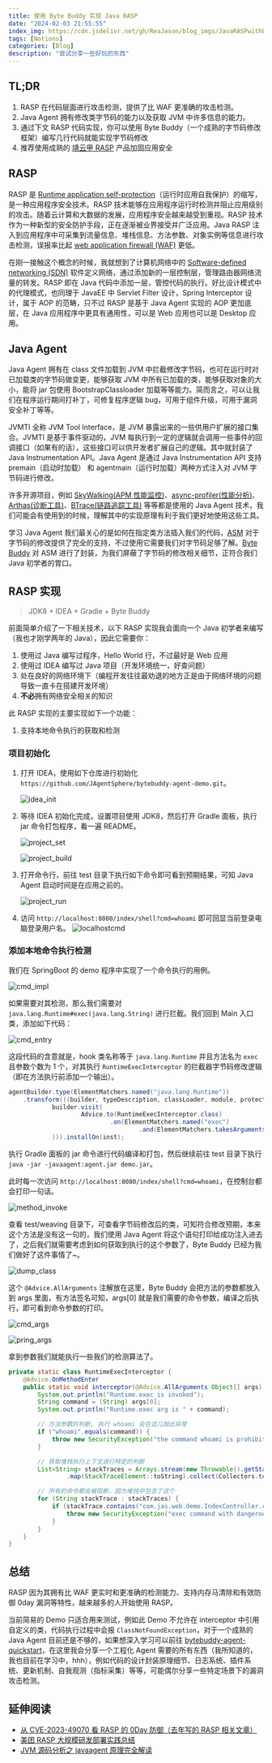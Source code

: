 ```yaml
---
title: 使用 Byte Buddy 实现 Java RASP
date: "2024-02-03 21:55:55"
index_img: https://cdn.jsdelivr.net/gh/ReaJason/blog_imgs/JavaRASPwithByteBuddy_index_img.png
tags: [Notions]
categories: [Blog]
description: "尝试分享一些好玩的东西"
---
```


## TL;DR

1. RASP 在代码层面进行攻击检测，提供了比 WAF 更准确的攻击检测。
2. Java Agent 拥有修改类字节码的能力以及获取 JVM 中许多信息的能力。
3. 通过下文 RASP 代码实现，你可以使用 Byte Buddy（一个成熟的字节码修改框架）编写几行代码就能实现字节码修改
4. 推荐使用成熟的 [靖云甲 RASP](https://www.boundaryx.com/category/product/adr)  产品加固应用安全

## RASP

RASP 是 [Runtime application self-protection](https://en.wikipedia.org/wiki/Runtime_application_self-protection)（运行时应用自我保护）的缩写，是一种应用程序安全技术。RASP 技术能够在应用程序运行时检测并阻止应用级别的攻击。随着云计算和大数据的发展，应用程序安全越来越受到重视。RASP 技术作为一种新型的安全防护手段，正在逐渐被业界接受并广泛应用。Java RASP 注入到应用程序中可采集到流量信息、堆栈信息、方法参数、对象实例等信息进行攻击检测，误报率比起 [web application firewall (WAF)](https://en.wikipedia.org/wiki/Web_application_firewall) 更低。

在刚一接触这个概念的时候，我就想到了计算机网络中的 [Software-defined networking (SDN)](https://en.wikipedia.org/wiki/Software-defined_networking) 软件定义网络，通过添加新的一层控制层，管理路由器网络流量的转发。RASP 即在 Java 代码中添加一层，管控代码的执行。好比设计模式中的代理模式，也同理于 JavaEE 中 Servlet Filter 设计，Spring Interceptor 设计，属于 AOP 的范畴，只不过 RASP 是基于 Java Agent 实现的 AOP 更加底层，在 Java 应用程序中更具有通用性，可以是 Web 应用也可以是 Desktop 应用。

## Java Agent

Java Agent 拥有在 class 文件加载到 JVM 中拦截修改字节码，也可在运行时对已加载类的字节码做变更，能够获取 JVM 中所有已加载的类，能够获取对象的大小，能将 jar 包使用 BootstrapClassloader 加载等等能力。简而言之，可以让我们在程序运行期间打补丁，可修复程序逻辑 bug，可用于组件升级，可用于漏洞安全补丁等等。

JVMTI 全称 JVM Tool Interface，是 JVM 暴露出来的一些供用户扩展的接口集合。JVMTI 是基于事件驱动的，JVM 每执行到一定的逻辑就会调用一些事件的回调接口（如果有的话），这些接口可以供开发者扩展自己的逻辑。其中就封装了 Java Instrumentation API。Java Agent 是通过 Java Instrumentation API 支持 premain（启动时加载） 和 agentmain（运行时加载）两种方式注入对 JVM 字节码进行修改。

许多开源项目，例如 [SkyWalking(APM 性能监控)](https://github.com/apache/skywalking-java)、[async-profiler(性能分析)](https://github.com/async-profiler/async-profiler)、[Arthas(诊断工具)](https://github.com/alibaba/arthas)、[BTrace(链路追踪工具)](https://github.com/btraceio/btrace) 等等都是使用的 Java Agent 技术，我们可能会有使用到的时候，理解其中的实现原理有利于我们更好地使用这些工具。

学习 Java Agent 我们最关心的是如何在指定类方法插入我们的代码，[ASM](https://asm.ow2.io/) 对于字节码的修改提供了完全的支持，不过使用它需要我们对字节码足够了解。[Byte Buddy](https://bytebuddy.net/#/) 对 ASM 进行了封装，为我们屏蔽了字节码的修改相关细节，正符合我们 Java 初学者的胃口。

## RASP 实现

> JDK8 + IDEA + Gradle + Byte Buddy

前面简单介绍了一下相关技术，以下 RASP 实现我会面向一个 Java 初学者来编写（我也才刚学两年的 Java），因此它需要你：

1. 使用过 Java 编写过程序，Hello World 行，不过最好是 Web 应用
2. 使用过 IDEA 编写过 Java 项目（开发环境统一，好查问题）
3. 处在良好的网络环境下（编程开发往往最劝退的地方正是由于网络环境的问题导致一直卡在搭建开发环境）
4. **不必**拥有网络安全相关的知识

此 RASP 实现的主要实现如下一个功能：

1. 支持本地命令执行的获取和检测

### 项目初始化

1. 打开 IDEA，使用如下仓库进行初始化 `https://github.com/JAgentSphere/bytebuddy-agent-demo.git`。

    ![idea_init](https://cdn.jsdelivr.net/gh/ReaJason/blog_imgs/JavaRASPwithByteBuddy_img/idea_init.png)

2. 等待 IDEA 初始化完成，设置项目使用 JDK8，然后打开 Gradle 面板，执行 jar 命令打包程序，看一遍 README。

    ![project_set](https://cdn.jsdelivr.net/gh/ReaJason/blog_imgs/JavaRASPwithByteBuddy_img/project_set.png)

    ![project_build](https://cdn.jsdelivr.net/gh/ReaJason/blog_imgs/JavaRASPwithByteBuddy_img/project_build.png)

3. 打开命令行，前往 test 目录下执行如下命令即可看到预期结果，可知 Java Agent 启动时间是在应用之前的。

    ![project_run](https://cdn.jsdelivr.net/gh/ReaJason/blog_imgs/JavaRASPwithByteBuddy_img/project_run.png)

4. 访问 `http://localhost:8080/index/shell?cmd=whoami` 即可回显当前登录电脑登录用户名。
    ![localhostcmd](https://cdn.jsdelivr.net/gh/ReaJason/blog_imgs/JavaRASPwithByteBuddy_img/localhostcmd.png)

### 添加本地命令执行检测

我们在 SpringBoot 的 demo 程序中实现了一个命令执行的用例。

![cmd_impl](https://cdn.jsdelivr.net/gh/ReaJason/blog_imgs/JavaRASPwithByteBuddy_img/cmd_impl.png)

如果需要对其检测，那么我们需要对 `java.lang.Runtime#exec(java.lang.String)` 进行拦截。我们回到 Main 入口类，添加如下代码：

![cmd_entry](https://cdn.jsdelivr.net/gh/ReaJason/blog_imgs/JavaRASPwithByteBuddy_img/cmd_entry.png)

这段代码的含意就是，hook 类名称等于 `java.lang.Runtime` 并且方法名为 `exec` 且参数个数为 1 个，对其执行 `RuntimeExecInterceptor` 的拦截器字节码修改逻辑（即在方法执行前添加一个输出）。

```java
agentBuilder.type(ElementMatchers.named("java.lang.Runtime"))
    .transform(((builder, typeDescription, classLoader, module, protectionDomain) ->
            builder.visit(
                    Advice.to(RuntimeExecInterceptor.class)
                            .on(ElementMatchers.named("exec")
                                    .and(ElementMatchers.takesArguments(1)))
            ))).installOn(inst);
```

执行 Gradle 面板的 jar 命令进行代码编译和打包，然后继续前往 test 目录下执行 `java -jar -javaagent:agent.jar demo.jar`。

此时每一次访问 `http://localhost:8080/index/shell?cmd=whoami`，在控制台都会打印一句话。

![method_invoke](https://cdn.jsdelivr.net/gh/ReaJason/blog_imgs/JavaRASPwithByteBuddy_img/method_invoke.png)

查看 test/weaving 目录下，可查看字节码修改后的类，可知符合修改预期，本来这个方法是没有这一句的，我们使用 Java Agent 将这个语句打印给成功注入进去了，之后我们就需要考虑到如何获取到执行的这个参数了，Byte Buddy 已经为我们做好了这件事情了~。

![dump_class](https://cdn.jsdelivr.net/gh/ReaJason/blog_imgs/JavaRASPwithByteBuddy_img/dump_class.png)

这个 `@Advice.AllArguments` 注解放在这里，Byte Buddy 会把方法的参数都放入到 args 里面，有方法签名可知，args[0] 就是我们需要的命令参数，编译之后执行，即可看到命令参数的打印。

![cmd_args](https://cdn.jsdelivr.net/gh/ReaJason/blog_imgs/JavaRASPwithByteBuddy_img/cmd_args.png)

![pring_args](https://cdn.jsdelivr.net/gh/ReaJason/blog_imgs/JavaRASPwithByteBuddy_img/print_args.png)

拿到参数我们就能执行一些我们的检测算法了。

```java
private static class RuntimeExecInterceptor {
    @Advice.OnMethodEnter
    public static void interceptor(@Advice.AllArguments Object[] args) {
        System.out.println("Runtime.exec is invoked");
        String command = (String) args[0];
        System.out.println("Runtime.exec arg is " + command);

        // 方法参数的判断, 执行 whoami 会在这儿抛出异常
        if ("whoami".equals(command)) {
            throw new SecurityException("the command whoami is prohibited in this env");
        }

        // 获取堆栈执行上下文进行特定的判断
        List<String> stackTraces = Arrays.stream(new Throwable().getStackTrace()).limit(100)
                .map(StackTraceElement::toString).collect(Collectors.toList());

        // 所有的命令都会被阻断，因为堆栈中包含了这个
        for (String stackTrace : stackTraces) {
            if (stackTrace.contains("com.jas.web.demo.IndexController.cmd")) {
                throw new SecurityException("exec command with dangerous stack");
            }
        }
    }
}
```

## 总结

RASP 因为其拥有比 WAF 更实时和更准确的检测能力、支持内存马清除和有效防御 0day 漏洞等特性，越来越多的人开始使用 RASP。

当前简易的 Demo 只适合用来测试，例如此 Demo 不允许在 interceptor 中引用自定义的类，代码执行过程中会报 `ClassNotFoundException`，对于一个成熟的 Java Agent 目前还是不够的，如果想深入学习可以前往 [bytebuddy-agent-quickstart](https://github.com/JAgentSphere/bytebuddy-agent-quickstart)，在这里我会分享一个工程化 Agent 需要的所有东西（我所知道的，我也目前在学习中，hhh），例如代码的设计封装原理细节、日志系统、插件系统、更新机制、自我观测（指标采集）等等，可能偶尔分享一些特定场景下的漏洞攻击检测。

## 延伸阅读

- [从 CVE-2023-49070 看 RASP 的 0Day 防御（去年写的 RASP 相关文章）](https://mp.weixin.qq.com/s/yfrz9cIsindPZMYRE7Buww)
- [美团 RASP 大规模研发部署实践总结](https://tech.meituan.com/2024/01/19/runtime-application-self-protection-practice-in-meituan.html)
- [JVM 源码分析之 javaagent 原理完全解读](https://www.infoq.cn/article/javaagent-illustrated)
